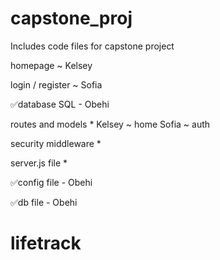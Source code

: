 # capstone_proj
Includes code files for capstone project

homepage ~ Kelsey

login / register ~ Sofia

✅database SQL - Obehi 

routes and models *
Kelsey ~ home 
Sofia ~ auth

security middleware *

server.js file *

✅config file - Obehi

✅db file - Obehi






# lifetrack
